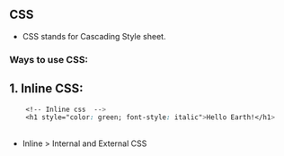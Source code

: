 ## CSS

-   CSS stands for Cascading Style sheet.

### Ways to use CSS:

## 1. Inline CSS:

```css
    <!-- Inline css  -->
    <h1 style="color: green; font-style: italic">Hello Earth!</h1>
```


##
- Inline > Internal and External CSS